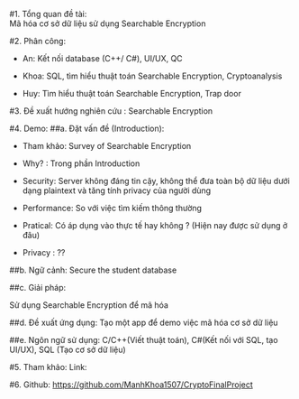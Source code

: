 #1. Tổng quan đề tài:  
  Mã hóa cơ sở dữ liệu sử dụng Searchable Encryption

#2. Phân công:
   + An: Kết nối database (C++/ C#), UI/UX, QC
   
   + Khoa: SQL, tìm hiểu thuật toán Searchable Encryption, Cryptoanalysis
   
   + Huy: Tìm hiểu thuật toán Searchable Encryption, Trap door

#3. Đề xuất hướng nghiên cứu : Searchable Encryption

#4. Demo:
  ##a. Đặt vấn đề (Introduction): 
   + Tham khảo: Survey of Searchable Encryption
   
   + Why? :  Trong phần Introduction
   
   + Security: Server không đáng tin cậy, không thể đưa toàn bộ dữ liệu dưới dạng plaintext và tăng tính privacy của người dùng 
	
   + Performance: So với việc tìm kiếm thông thường
	
   + Pratical: Có áp dụng vào thực tế hay không ? (Hiện nay được sử dụng ở đâu)
	
   + Privacy : ??
	
  ##b. Ngữ cảnh: Secure the student database
  
  ##c. Giải pháp: 

   Sử dụng Searchable Encryption để mã hóa
	
  ##d. Đề xuất ứng dụng: Tạo một app để demo việc mã hóa cơ sở dữ liệu

  ##e. Ngôn ngữ sử dụng: C/C++(Viết thuật toán), C#(Kết nối với SQL, tạo UI/UX), SQL (Tạo cơ sở dữ liệu)

#5. Tham khảo:
   Link: 

#6. Github: https://github.com/ManhKhoa1507/CryptoFinalProject
